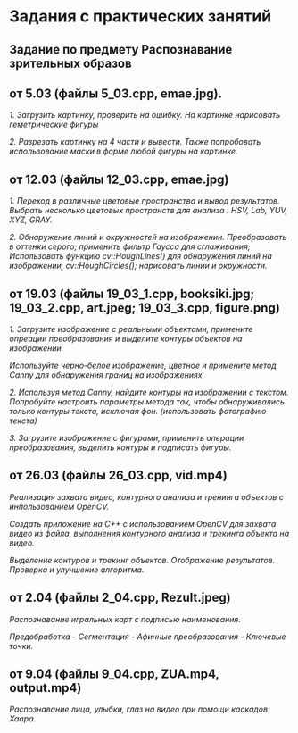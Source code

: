 # Задания с практических занятий 

## Задание по предмету Распознавание зрительных образов 
## от 5.03 (файлы 5_03.cpp, emae.jpg).

*1. Загрузить картинку, проверить на ошибку. На картинке нарисовать геметрические фигуры*

*2. Разрезать картинку на 4 части и вывести. Также попробовать использование маски в форме любой фигуры на картинке.*

## от 12.03 (файлы 12_03.cpp, emae.jpg)

*1. Переход в различные цветовые пространства и вывод результатов. Выбрать несколько цветовых пространств для анализа : HSV, Lab, YUV, XYZ, GRAY.*

*2. Обнаружение линий и окружностей на изображении. Преобразовать в оттенки серого; применить фильтр Гаусса для сглаживания; Использовать функцию cv::HoughLines() для обнаружения линий на изображении, cv::HoughCircles(); нарисовать линии и окружности.*

## от 19.03 (файлы 19_03_1.cpp, booksiki.jpg; 19_03_2.cpp, art.jpeg; 19_03_3.cpp, figure.png)

*1. Загрузите изображение с реальными объектами, примените опреации преобразования и выделите контуры объектов на изображении.*

*Используйте черно-белое изображение, цветное и примените метод Canny для обнаружения границ на изображениях.*

*2. Используя метод Canny, найдите контуры на изображении с текстом. Попробуйте настроить параметры метода так, чтобы обнаруживались только контуры текста, исключая фон. (использовать фотографию текста)*

*3. Загрузите изображение с фигурами, применить операции преобразования, выделить контуры и подписать фигуры.*

## от 26.03 (файлы 26_03.cpp, vid.mp4)

*Реализация захвата видео, контурного анализа и тренинга объектов с инпользованием OpenCV.*

*Создать приложение на C++ с использованием OpenCV для захвата видео из файла, выполнения контурного анализа и трекинга объекта на видео.*

*Выделение контуров и трекинг объектов. Отображение результатов. Проверка и улучшение алгоритма.*

## от 2.04 (файлы 2_04.cpp, Rezult.jpeg)

*Распознавание игральных карт с подписью наименования.*

*Предобработка - Сегментация - Афинные преобразования - Ключевые точки.*

## от 9.04 (файлы 9_04.cpp, ZUA.mp4, output.mp4)

*Распознавание лица, улыбки, глаз на видео при помощи каскадов Хаара.*
